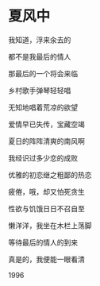    

# 夏风中

我知道，浮来汆去的

都不是我最后的情人

那最后的一个将会来临

乡村歌手弹琴轻轻唱

无知地唱着荒凉的欲望

爱情早已失传，宝藏空竭

夏日的阵阵清爽的南风啊

我经识过多少恋的成败

优雅的初恋继之粗鄙的热恋

疲倦，哦，却又怕死贪生

性欲与饥饿日日不召自至

懒洋洋，我坐在木栏上荡脚

等待最后的情人的到来

真是的，我便能一眼看清

1996